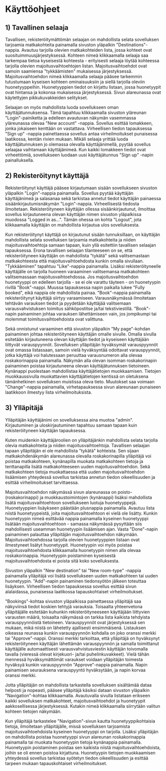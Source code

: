 # Käyttöohjeet



## 1) Tavallinen selaaja

Tavallisen, rekisteröitymättömän selaajan on mahdollista selata sovelluksen tarjoamia matkakohteita painamalla sivuston yläpalkin "Destinations"-nappia. Avautuu tarjolla olevien matkakohteiden lista, jossa kohteet ovat suosituimmuusjärjestyksessä. Kohteen nimeä klikkaamalla selaaja saa tarkempaa tietoa kyseisestä kohteesta - erityisesti selaaja löytää kohteessa tarjolla olevien majoitusvaihtoehtojen listan. Majoitusvaihtoehdot ovat samoin saamiensa "tykkäämisten" mukaisessa järjestyksessä. Majoitusvaihtoehdon nimeä klikkaamalla selaaja pääsee tarkemmin tutustumaan kyseisen kohteen ominaisuuksiin ja siellä tarjolla oleviin huonetyyppeihin. Huonetyyppien tiedot on kirjattu listaan, jossa huonetyypit ovat hintansa ja kokonsa mukaisessa järjestyksessä. Sivun alareunassa ovat käytettyjen pikkukuvakkeiden selitykset.

Selaajan on myös mahdollista luoda sovellukseen oman käyttäjätunnuksensa. Tämä tapahtuu klikkaamalla sivuston yläreunan "Login"-painiketta ja edelleen avautuvan näkymän vasemmassa yläreunassa olevaa "New account" -nappia. Sovellus esittää lomakkeen, jonka jokaiseen kenttään on vastattava. Virheellisen tiedon tapauksessa "Sign up" -nappia painettaessa sovellus antaa virheilmoitukset punaisessa laatikossa, kentän rivien mukaan. Mikäli selaaja yrittää luoda käyttäjätunnuksen jo olemassa olevalla käyttäjänimellä, pyytää sovellus selaajaa vaihtamaan käyttäjänimeä. Kun kaikki lomakkeen tiedot ovat virheettömiä, sovellukseen luodaan uusi käyttäjätunnus "Sign up" -napin painalluksella.



## 2) Rekisteröitynyt käyttäjä

Rekisteröitynyt käyttäjä pääsee kirjautumaan sisään sovellukseen sivuston yläpalkin "Login"-nappia painamalla. Sovellus pyytää käyttäjän käyttäjänimeä ja salasanaa sekä tarkistaa annetut tiedot käyttäjän painaessa sisäänkirjautumisnäkymän "Login"-nappia. Virheellisestä tiedosta ilmoitetaan. Rekisteröityneen käyttäjän ollessa sisäänkirjautunut, ilmoittaa sovellus kirjautuneena olevan käyttäjän nimen sivuston yläpalkissa muodossa "Logged in as...". Tämän ohessa on kohta "Logout", jota klikkaamalla käyttäjän on mahdollista kirjautua ulos sovelluksesta.

Kun rekisteröitynyt käyttäjä on kirjautunut sisään tunnuksillaan, on käyttäjän mahdollista selata sovelluksen tarjoamia matkakohteita ja niiden majoitusvaihtoehtoja samaan tapaan, kuin yllä esitettiin tavallisen selaajan tapauksessa. Erona tavallisen selaajan tilanteeseen on se, että rekisteröityneen käyttäjän on mahdollista "tykätä" sekä valitsemastaan matkakohteesta että majoitusvaihtoehdosta kunkin omalla sivullaan. "Tykkääminen" tapahtuu "Like"-nappia painamalla. Lisäksi rekisteröityneelle käyttäjälle on tarjolla huoneen varaaminen valitsemansa matkakohteen valitsemassaan majoitusvaihtoehdossa. Jos majoitusvaihtoehdon huonetyyppi on edelleen tarjolla - se ei ole varattu täyteen - on huonetyypin rivillä "Book"-nappi. Muussa tapauksessa napin paikalla lukee "Fully booked", eikä nappia ole mahdollista painaa. "Book"-nappia painamalla rekisteröitynyt käyttäjä siirtyy varaamiseen. Varausnäkymässä ilmoitetaan tehtävän varauksen tiedot ja pyydetään käyttäjää valitsemaan varausvahvistuksen toimitus sähköpostitse ja/tai tekstiviestillä. "Book"-napin painaminen johtaa varauksen lähettämiseen vain, jos jompikumpi tai molemmat toimitusvaihtoehdoista ovat valittuna.

Sekä onnistunut varaaminen että sivuston yläpalkin "My page"-kohdan painaminen johtaa rekisteröityneen käyttäjän omalle sivulle. Omalla sivulla esitetään kirjautuneena olevan käyttäjän tiedot ja kyseiseen käyttäjään liittyvät varauspyynnöt. Sovelluksen ylläpitäjän hyväksymät varauspyynnöt ovat omassa listassaan, samoin vielä hyväksyntää odottavat varauspyynnöt, jotka käyttäjä voi halutessaan peruuttaa varausnumeron alla olevaa roskakorinappia painamalla. Näkymän alla olevan isomman roskakorinapin painaminen poistaa kirjautuneena olevan käyttäjätunnuksen tietoineen. Kynänappi puolestaan mahdollistaa käyttäjätietojen muokkaamisen. Tietojen muokkaussivulla muokattavien käyttäjätietojen kentissä on oletuksena tämänhetkinen sovelluksen muistissa oleva tieto. Muutokset saa voimaan "Change"-nappia painamalla, virhetapauksessa sivun alareunaan punaiseen laatikkoon ilmestyy lista virheilmoituksista.



## 3) Ylläpitäjä

Ylläpitäjän käyttäjänimi on sovelluksessa aina muotoa "admin". Kirjautuminen ja uloskirjautuminen tapahtuu samaan tapaan kuin rekisteröityneen käyttäjän tapauksessa. 

Kuten muidenkin käyttäjäroolien on ylläpitäjänkin mahdollista selata tarjolla olevia matkakohteita ja niiden majoitusvaihtoehtoja. Tavallisen selaajan tapaan ylläpitäjän ei ole mahdollista "tykätä" kohteista. Sen sijaan matkakohdenäkymän alareunassa olevalla roskakorinapilla ylläpitäjä voi poistaa matkakohteen, kynänapilla muokata matkakohteen tietoja ja tenttanapilla lisätä matkakohteeseen uuden majoitusvaihtoehdon. Sekä matkakohteen tietoja muokattaessa että uuden majoitusvaihtoehdon lisäämisen yhteydessä sovellus tarkistaa annetun tiedon oikeellisuuden ja esittää virheilmoitukset tarvittaessa.

Majoitusvaihtoehdon näkymässä sivun alareunassa on poisto- (roskakorinappi) ja muokkaustoimintojen (kynänappi) lisäksi mahdollista lisätä majoitusvaihtoehtoon sovellukseen luotuja huonetyyppejä. Huonetyyppien lisäykseen päästään plusnappia painamalla. Avautuu lista niistä huonetyypeistä, joita majoitusvaihtoehtoon ei vielä ole lisätty. Kunkin huonetyypin nimeä esittävää nappia painamalla kyseinen huonetyyppi lisätään majoitusvaihtoehtoon - samassa näkymässä pysyttään siis mahdollisesti useamman huonetyypin lisäämisen ajan. Vasta "Done"-napin painaminen palauttaa ylläpitäjän majoitusvaihtoehdon näkymään. Majoitusvaihtoehdossa tarjolla olevien huonetyyppien listaan ovat ilmestyneet lisätyt huonetyypit. Huonetyypin voi myös poistaa majoitusvaihtoehdosta klikkaamalla huonetyypin nimen alla olevaa roskakorinappia. Huonetyypin poistaminen kyseisestä majoitusvaihtoehdosta ei poista sitä koko sovelluksesta.

Sivuston yläpalkin "New destination" tai "New room-type" -nappia painamalla ylläpitäjä voi lisätä sovellukseen uuden matkakohteen tai uuden huonetyypin. "Add"-napin painaminen tiedonsyötön jälkeen toteuttaa lisäyksen. Virheellisen tiedon tapauksessa sovellus esittää sivun alalaidassa, punaisessa laatikossa tapauskohtaiset virheilmoitukset.

"Bookings"-kohtaa sivuston yläpalkissa painettaessa ylläpitäjä saa näkyviinsä tiedot koskien tehtyjä varauksia. Toisaalta yhteenvetona ylläpitäjälle esitetään kuhunkin rekisteröityneeseen käyttäjään liittyvien varausten määrä, toisaalta näkymässä on tarkka lista kaikista tehdyista varauspyynnöistä tietoineen. Varauspyynnöt ovat järjestyksessä sen mukaan, mikä niistä on lähetetty ajallisesti ensimmäisenä. Listauksen oikeassa reunassa kunkin varauspyynnön kohdalla on joko oranssi merkki tai "Approve"-nappi. Oranssi merkki tarkoittaa, että ylläpitäjä on hyväksynyt rekisteröityneen käyttäjän lähettämän varauspyynnön ja samalla toimittanut käyttäjälle automaattisesti varausvahvistusviestin käyttäjän toivomalla tavalla (vieressä olevat kirjekuori- ja/tai puhelinkuvakkeet). Vielä tähän mennessä hyväksymättömät varaukset voidaan ylläpitäjän toimesta hyväksyä kunkin varauspyynnön "Approve"-nappia painamalla. Napin painamisen seurauksena varauspyyntö hyväksytään, ja napin korvaa oranssi merkki.

Jotta ylläpitäjän on mahdollista tarkastella sovelluksen sisältämää dataa helposti ja nopeasti, pääsee ylläpitäjä käsiksi dataan sivuston yläpalkin "Navigation"-kohtaa klikkaamalla. Avautuvalla sivulla listataan erikseen kaikki sovelluksen matkakohteet, majoitusvaihtoehdot ja huonetyypit aakkosellisessa järjestyksessä. Kutakin nimeä klikkaamalla siirrytään valitun kohteen tietojen näkymään.

Kun ylläpitäjä tarkastelee "Navigation"-sivun kautta huonetyyppikohtaisia tietoja, ilmoitetaan ylläpitäjälle, missä sovelluksen tarjoamista majoitusvaihtoehdoista kyseinen huonetyyppi on tarjolla. Lisäksi ylläpitäjän on mahdollista poistaa huonetyyppi sivun alareunan roskakorinappia painamalla tai muokata huonetyypin tietoja kynänappia painamalla. Huonetyypin poistaminen poistaa sen kaikista niistä majoitusvaihtoehdoista, joihin se oli ennen poistoa kirjattuna. Huonetyypin tietojen muokkaamisen yhteydessä sovellus tarkistaa syötetyn tiedon oikeellisuuden ja esittää tarpeen mukaan tapauskohtaiset virheilmoitukset.
